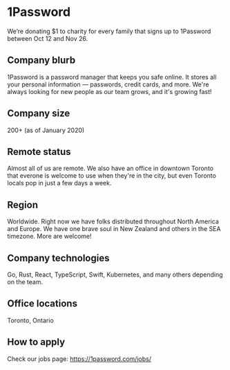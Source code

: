 # 1Password
We’re donating $1 to charity for every family that signs up to 1Password between Oct 12 and Nov 26.

## Company blurb

1Password is a password manager that keeps you safe online. It stores all your personal information — passwords, credit cards, and more. We're always looking for new people as our team grows, and it's growing fast!

## Company size

200+ (as of January 2020)

## Remote status

Almost all of us are remote. We also have an office in downtown Toronto that everone is welcome to use when they're in the city, but even Toronto locals pop in just a few days a week.

## Region

Worldwide. Right now we have folks distributed throughout North America and Europe. We have one brave soul in New Zealand and others in the SEA timezone. More are welcome!

## Company technologies

Go, Rust, React, TypeScript, Swift, Kubernetes, and many others depending on the team.

## Office locations

Toronto, Ontario

## How to apply

Check our jobs page: https://1password.com/jobs/
